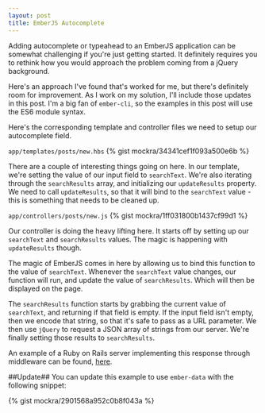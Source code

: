 ```yaml
---
layout: post
title: EmberJS Autocomplete
---
```

Adding autocomplete or typeahead to an EmberJS application can be somewhat
challenging if you're just getting started. It definitely requires you to
rethink how you would approach the problem coming from a jQuery background.

Here's an approach I've found that's worked for me, but there's definitely room
for improvement. As I work on my solution, I'll include those updates in this
post. I'm a big fan of `ember-cli`, so the examples in this post will use the
ES6 module syntax.

Here's the corresponding template and controller files we need to setup our
autocomplete field.

`app/templates/posts/new.hbs`
{% gist mockra/34341cef1f093a500e6b %}

There are a couple of interesting things going on here. In our template, we're
setting the value of our input field to `searchText`. We're also iterating
through the `searchResults` array, and initializing our `updateResults`
property. We need to call `updateResults`, so that it will bind to the
`searchText` value - this is something that needs to be cleaned up.

`app/controllers/posts/new.js`
{% gist mockra/1ff031800b1437cf99d1 %}

Our controller is doing the heavy lifting here. It starts off by setting up our
`searchText` and `searchResults` values. The magic is happening with
`updateResults` though.

The magic of EmberJS comes in here by allowing us to bind this function to the
value of `searchText`. Whenever the `searchText` value changes, our function
will run, and update the value of `searchResults`. Which will then be displayed
on the page.

The `searchResults` function starts by grabbing the current value of
`searchText`, and returning if that field is empty. If the input field isn't
empty, then we encode that string, so that it's safe to pass as a URL
parameter. We then use `jQuery` to request a JSON array of strings from our
server. We're finally setting those results to `searchResults`.

An example of a Ruby on Rails server implementing this response through
middleware can be found,
[here](https://github.com/mockra/mtghub/blob/master/app/middleware/search_cards.rb).

##Update##
You can update this example to use `ember-data` with the following snippet:

{% gist mockra/2901568a952c0b8f043a %}
